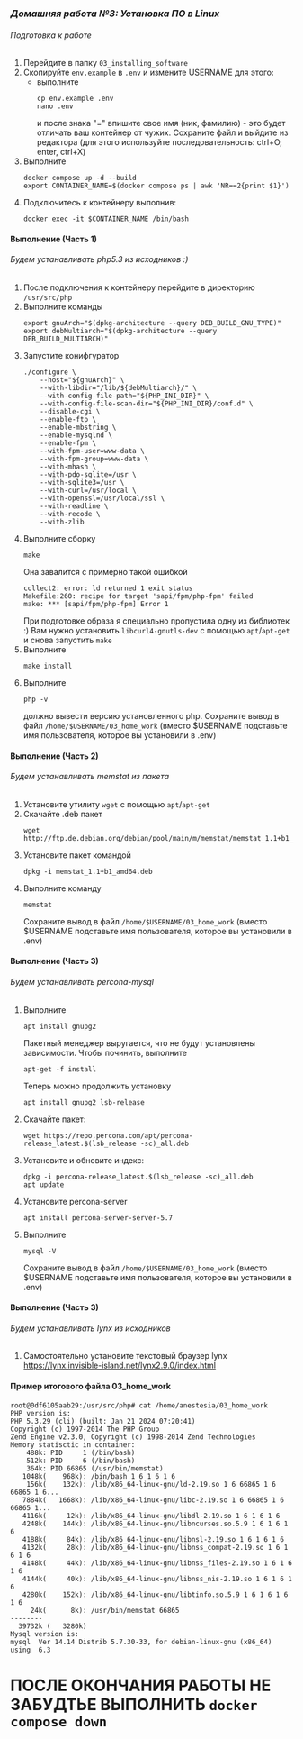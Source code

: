 ### *Домашняя работа №3: Установка ПО в Linux*
###### Подготовка к работе
1) Перейдите в папку ```03_installing_software``` 
2) Скопируйте ```env.example``` в ```.env``` и измените USERNAME для этого:
    - выполните
        ```
        cp env.example .env
        nano .env
        ```
        и после знака "=" впишите свое имя (ник, фамилию) - это будет отличать ваш контейнер от чужих. Cохраните файл и выйдите из редактора (для этого используйте последовательность: ctrl+O, enter, ctrl+X)
3) Выполните 
    ```
    docker compose up -d --build
    export CONTAINER_NAME=$(docker compose ps | awk 'NR==2{print $1}')
    ```
4) Подключитесь к контейнеру выполнив:
    ```
    docker exec -it $CONTAINER_NAME /bin/bash
    ```
#### Выполнение (Часть 1)
###### Будем устанавливать php5.3 из исходников :)
1) После подключения к контейнеру перейдите в директорию ```/usr/src/php```
2) Выполните команды
    ```
    export gnuArch="$(dpkg-architecture --query DEB_BUILD_GNU_TYPE)"
    export debMultiarch="$(dpkg-architecture --query DEB_BUILD_MULTIARCH)"
    ```
3) Запустите конифгуратор
    ```
    ./configure \
        --host="${gnuArch}" \
        --with-libdir="/lib/${debMultiarch}/" \
        --with-config-file-path="${PHP_INI_DIR}" \
        --with-config-file-scan-dir="${PHP_INI_DIR}/conf.d" \
        --disable-cgi \
        --enable-ftp \
        --enable-mbstring \
        --enable-mysqlnd \
        --enable-fpm \
        --with-fpm-user=www-data \
        --with-fpm-group=www-data \
        --with-mhash \
        --with-pdo-sqlite=/usr \
        --with-sqlite3=/usr \
        --with-curl=/usr/local \
        --with-openssl=/usr/local/ssl \
        --with-readline \
        --with-recode \
        --with-zlib
    ```
4) Выполните сборку
    ```
    make
    ```
    Она завалится с примерно такой ошибкой
    ```
    collect2: error: ld returned 1 exit status
    Makefile:260: recipe for target 'sapi/fpm/php-fpm' failed
    make: *** [sapi/fpm/php-fpm] Error 1
    ```
    При подготовке образа я специально пропустила одну из библиотек :) Вам нужно установить ```libcurl4-gnutls-dev``` с помощью ```apt```/```apt-get``` и снова запустить ```make```
5) Выполните
    ```
    make install
    ```
6) Выполните
    ```
    php -v
    ```
    должно вывести версию установленного php. Сохраните вывод в файл ```/home/$USERNAME/03_home_work``` (вместо $USERNAME подставьте имя пользователя, которое вы установили в .env)
#### Выполнение (Часть 2)
###### Будем устанавливать memstat из пакета
1) Установите утилиту ```wget``` с помощью ```apt```/```apt-get```
2) Скачайте .deb пакет
    ```
    wget http://ftp.de.debian.org/debian/pool/main/m/memstat/memstat_1.1+b1_amd64.deb
    ```
3) Установите пакет командой
    ```
    dpkg -i memstat_1.1+b1_amd64.deb
    ```
4) Выполните команду
    ```
    memstat
    ```
    Сохраните вывод в файл ```/home/$USERNAME/03_home_work``` (вместо $USERNAME подставьте имя пользователя, которое вы установили в .env)
#### Выполнение (Часть 3)
###### Будем устанавливать percona-mysql
1) Выполните
    ```
    apt install gnupg2
    ```
    Пакетный менеджер выругается, что не будут установлены зависимости. Чтобы починить, выполните
    ```
    apt-get -f install
    ```
    Теперь можно продолжить установку
    ```
    apt install gnupg2 lsb-release
    ```
2) Скачайте пакет:
    ```
    wget https://repo.percona.com/apt/percona-release_latest.$(lsb_release -sc)_all.deb
    ```
3) Установите и обновите индекс:
    ```
    dpkg -i percona-release_latest.$(lsb_release -sc)_all.deb
    apt update
    ```
4) Установите percona-server
    ```
    apt install percona-server-server-5.7
    ```
5) Выполните
    ```
    mysql -V
    ```
    Сохраните вывод в файл ```/home/$USERNAME/03_home_work``` (вместо $USERNAME подставьте имя пользователя, которое вы установили в .env)
#### Выполнение (Часть 3)
###### Будем устанавливать lynx из исходников
1) Самостоятельно установите текстовый браузер lynx 
https://lynx.invisible-island.net/lynx2.9.0/index.html

#### Пример итогового файла 03_home_work
```
root@0df6105aab29:/usr/src/php# cat /home/anestesia/03_home_work
PHP version is:
PHP 5.3.29 (cli) (built: Jan 21 2024 07:20:41)
Copyright (c) 1997-2014 The PHP Group
Zend Engine v2.3.0, Copyright (c) 1998-2014 Zend Technologies
Memory statisctic in container:
    488k: PID     1 (/bin/bash)
    512k: PID     6 (/bin/bash)
    364k: PID 66865 (/usr/bin/memstat)
   1048k(    968k): /bin/bash 1 6 1 6 1 6
    156k(    132k): /lib/x86_64-linux-gnu/ld-2.19.so 1 6 66865 1 6 66865 1 6...
   7884k(   1668k): /lib/x86_64-linux-gnu/libc-2.19.so 1 6 66865 1 6 66865 1...
   4116k(     12k): /lib/x86_64-linux-gnu/libdl-2.19.so 1 6 1 6 1 6
   4248k(    144k): /lib/x86_64-linux-gnu/libncurses.so.5.9 1 6 1 6 1 6
   4188k(     84k): /lib/x86_64-linux-gnu/libnsl-2.19.so 1 6 1 6 1 6
   4132k(     28k): /lib/x86_64-linux-gnu/libnss_compat-2.19.so 1 6 1 6 1 6
   4148k(     44k): /lib/x86_64-linux-gnu/libnss_files-2.19.so 1 6 1 6 1 6
   4144k(     40k): /lib/x86_64-linux-gnu/libnss_nis-2.19.so 1 6 1 6 1 6
   4280k(    152k): /lib/x86_64-linux-gnu/libtinfo.so.5.9 1 6 1 6 1 6 1 6
     24k(      8k): /usr/bin/memstat 66865
--------
  39732k (   3280k)
Mysql version is:
mysql  Ver 14.14 Distrib 5.7.30-33, for debian-linux-gnu (x86_64) using  6.3
```
# ПОСЛЕ ОКОНЧАНИЯ РАБОТЫ НЕ ЗАБУДТЬЕ ВЫПОЛНИТЬ ```docker compose down```
